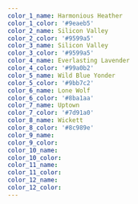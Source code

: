 ```yaml
---
color_1_name: Harmonious Heather
color_1_color: '#9eaeb5'
color_2_name: Silicon Valley
color_2_color: '#9599a5'
color_3_name: Silicon Valley
color_3_color: '#9599a5'
color_4_name: Everlasting Lavender
color_4_color: '#99a0b2'
color_5_name: Wild Blue Yonder
color_5_color: '#9bb7c2'
color_6_name: Lone Wolf
color_6_color: '#8ba1aa'
color_7_name: Uptown
color_7_color: '#7d91a0'
color_8_name: Wickett
color_8_color: '#8c989e'
color_9_name:
color_9_color:
color_10_name:
color_10_color:
color_11_name:
color_11_color:
color_12_name:
color_12_color:
---
```

